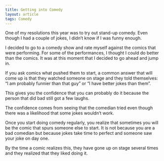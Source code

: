 ```yaml
---
title: Getting into Comedy
layout: article
tags: Comedy
---
```


One of my resolutions this year was to try out stand-up comedy. Even though I had a couple of jokes, I didn’t know if I was funny enough.

I decided to go to a comedy show and rate myself against the comics that were performing. For some of the performances, I thought I could do better than the comics. It was at this moment that I decided to go ahead and jump in.

If you ask comics what pushed them to start, a common answer that will come up is that they watched someone on stage and they told themselves: “I am probably funnier than that guy” or “I have better jokes than them”.

This gives you the confidence that you can probably do it because the person that did bad  still got a few laughs.

The confidence comes from seeing that the comedian tried even though there was a likelihood that some jokes wouldn’t work.

Once you start doing comedy regularly, you realize that sometimes you will be the comic that spurs someone else to start. It is not because you are a bad comedian but because jokes take time to perfect and someone saw your joke on day one.

By the time a comic realizes this, they have gone up on stage several times and they realized that they liked doing it.
